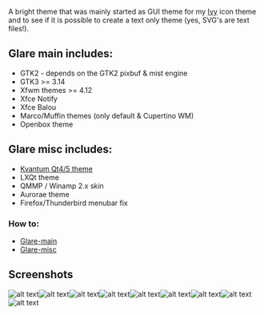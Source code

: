 A bright theme that was mainly started as GUI theme for my [Ivy](https://github.com/sixsixfive/ivy) icon theme and to see if it is possible to create a text only theme (yes, SVG's are text files!).

## Glare main includes:

* GTK2 - depends on the GTK2 pixbuf & mist engine
* GTK3 >= 3.14
* Xfwm themes >= 4.12
* Xfce Notify
* Xfce Balou
* Marco/Muffin themes (only default & Cupertino WM)
* Openbox theme

## Glare misc includes:

* [Kvantum Qt4/5 theme](https://github.com/tsujan/Kvantum)
* LXQt theme
* QMMP / Winamp 2.x skin
* Aurorae theme
* Firefox/Thunderbird menubar fix

### How to:

* [Glare-main](https://github.com/sixsixfive/Glare/blob/master/Glare-main/README.md)
* [Glare-misc](https://github.com/sixsixfive/Glare/tree/master/Glare-misc/README.md)


## Screenshots

![alt text](https://raw.githubusercontent.com/sixsixfive/Glare/master/x-screenshots/glare.png "Xfce 4.11")![alt text](https://raw.githubusercontent.com/sixsixfive/Glare/master/x-screenshots/lxqt5.png "LXQt 0.9")![alt text](https://raw.githubusercontent.com/sixsixfive/Glare/master/x-screenshots/gtk2.png "GTK+ 2")![alt text](https://raw.githubusercontent.com/sixsixfive/Glare/master/x-screenshots/gtk3.png "GTK+ 3")![alt text](https://raw.githubusercontent.com/sixsixfive/Glare/master/x-screenshots/qt.png "Qt")![alt text](https://raw.githubusercontent.com/sixsixfive/Glare/master/x-screenshots/wm1.png "Default WM")![alt text](https://raw.githubusercontent.com/sixsixfive/Glare/master/x-screenshots/wm3.png "Cupertino WM")![alt text](https://raw.githubusercontent.com/sixsixfive/Glare/master/x-screenshots/wm2.png "Compact WM")![alt text](https://raw.githubusercontent.com/sixsixfive/Glare/master/x-screenshots/winamp2.png "LinAMP")
